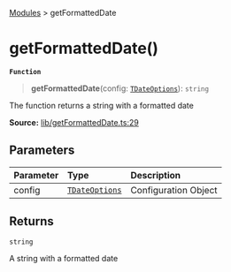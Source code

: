 [Modules](index.md) > getFormattedDate

# getFormattedDate()

**`Function`**

> **getFormattedDate**(config: [`TDateOptions`](type-alias.TDateOptions.md)): `string`

The function returns a string with a formatted date

**Source:** [lib/getFormattedDate.ts:29](https://github.com/teplostanski/tictic/blob/3b1a591/src/lib/getFormattedDate.ts#L29)

## Parameters

| Parameter | Type                                         | Description          |
| :-------- | :------------------------------------------- | :------------------- |
| config    | [`TDateOptions`](type-alias.TDateOptions.md) | Configuration Object |

## Returns

`string`

A string with a formatted date
